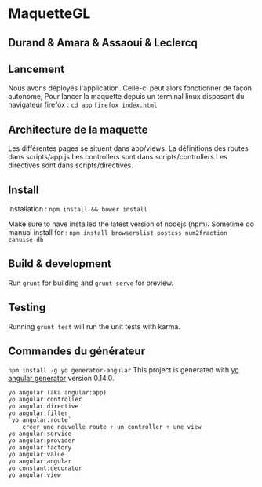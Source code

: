 # MaquetteGL
## Durand & Amara & Assaoui & Leclercq

## Lancement

Nous avons déployés l'application. Celle-ci peut alors fonctionner de façon autonome,
Pour lancer la maquette depuis un terminal linux disposant du navigateur firefox :
	`cd app`
	`firefox index.html`

## Architecture de la maquette

Les différentes pages se situent dans app/views.
La définitions des routes dans scripts/app.js
Les controllers sont dans scripts/controllers
Les directives sont dans scripts/directives.

## Install

Installation :
    `npm install && bower install`

Make sure to have installed the latest version of nodejs (npm).
Sometime do manual install for :
    `npm install browserslist postcss num2fraction canuise-db`

## Build & development

Run `grunt` for building and `grunt serve` for preview.

## Testing

Running `grunt test` will run the unit tests with karma.

## Commandes du générateur
`npm install -g yo generator-angular`
This project is generated with [yo angular generator](https://github.com/yeoman/generator-angular)
version 0.14.0.

    yo angular (aka angular:app)
    yo angular:controller
    yo angular:directive
    yo angular:filter
    `yo angular:route`
        créer une nouvelle route + un controller + une view
    yo angular:service
    yo angular:provider
    yo angular:factory
    yo angular:value
    yo angular:angular
    yo constant:decorator
    yo angular:view
